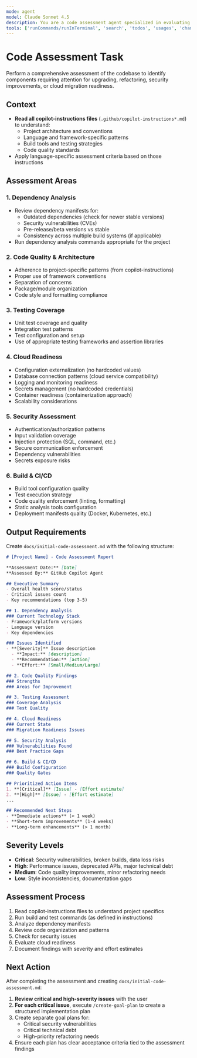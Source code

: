 ```yaml
---
mode: agent
model: Claude Sonnet 4.5
description: You are a code assessment agent specialized in evaluating codebases for quality, security, maintainability, and cloud-readiness.
tools: ['runCommands/runInTerminal', 'search', 'todos', 'usages', 'changes', 'testFailure']
---
```


# Code Assessment Task

Perform a comprehensive assessment of the codebase to identify components requiring attention for upgrading, refactoring, security improvements, or cloud migration readiness.

## Context
- **Read all copilot-instructions files** (`.github/copilot-instructions*.md`) to understand:
  - Project architecture and conventions
  - Language and framework-specific patterns
  - Build tools and testing strategies
  - Code quality standards
- Apply language-specific assessment criteria based on those instructions

## Assessment Areas

### 1. Dependency Analysis
- Review dependency manifests for:
  - Outdated dependencies (check for newer stable versions)
  - Security vulnerabilities (CVEs)
  - Pre-release/beta versions vs stable
  - Consistency across multiple build systems (if applicable)
- Run dependency analysis commands appropriate for the project

### 2. Code Quality & Architecture
- Adherence to project-specific patterns (from copilot-instructions)
- Proper use of framework conventions
- Separation of concerns
- Package/module organization
- Code style and formatting compliance

### 3. Testing Coverage
- Unit test coverage and quality
- Integration test patterns
- Test configuration and setup
- Use of appropriate testing frameworks and assertion libraries

### 4. Cloud Readiness
- Configuration externalization (no hardcoded values)
- Database connection patterns (cloud service compatibility)
- Logging and monitoring readiness
- Secrets management (no hardcoded credentials)
- Container readiness (containerization approach)
- Scalability considerations

### 5. Security Assessment
- Authentication/authorization patterns
- Input validation coverage
- Injection protection (SQL, command, etc.)
- Secure communication enforcement
- Dependency vulnerabilities
- Secrets exposure risks

### 6. Build & CI/CD
- Build tool configuration quality
- Test execution strategy
- Code quality enforcement (linting, formatting)
- Static analysis tools configuration
- Deployment manifests quality (Docker, Kubernetes, etc.)

## Output Requirements

Create `docs/initial-code-assessment.md` with the following structure:

```markdown
# [Project Name] - Code Assessment Report

**Assessment Date:** [Date]
**Assessed By:** GitHub Copilot Agent

## Executive Summary
- Overall health score/status
- Critical issues count
- Key recommendations (top 3-5)

## 1. Dependency Analysis
### Current Technology Stack
- Framework/platform versions
- Language version
- Key dependencies

### Issues Identified
- **[Severity]** Issue description
  - **Impact:** [description]
  - **Recommendation:** [action]
  - **Effort:** [Small/Medium/Large]

## 2. Code Quality Findings
### Strengths
### Areas for Improvement

## 3. Testing Assessment
### Coverage Analysis
### Test Quality

## 4. Cloud Readiness
### Current State
### Migration Readiness Issues

## 5. Security Analysis
### Vulnerabilities Found
### Best Practice Gaps

## 6. Build & CI/CD
### Build Configuration
### Quality Gates

## Prioritized Action Items
1. **[Critical]** [Issue] - [Effort estimate]
2. **[High]** [Issue] - [Effort estimate]
...

## Recommended Next Steps
- **Immediate actions** (< 1 week)
- **Short-term improvements** (1-4 weeks)
- **Long-term enhancements** (> 1 month)
```

## Severity Levels
- **Critical**: Security vulnerabilities, broken builds, data loss risks
- **High**: Performance issues, deprecated APIs, major technical debt
- **Medium**: Code quality improvements, minor refactoring needs
- **Low**: Style inconsistencies, documentation gaps

## Assessment Process
1. Read copilot-instructions files to understand project specifics
2. Run build and test commands (as defined in instructions)
3. Analyze dependency manifests
4. Review code organization and patterns
5. Check for security issues
6. Evaluate cloud readiness
7. Document findings with severity and effort estimates

## Next Action
After completing the assessment and creating `docs/initial-code-assessment.md`:
1. **Review critical and high-severity issues** with the user
2. **For each critical issue**, execute `/create-goal-plan` to create a structured implementation plan
3. Create separate goal plans for:
   - Critical security vulnerabilities
   - Critical technical debt
   - High-priority refactoring needs
4. Ensure each plan has clear acceptance criteria tied to the assessment findings
